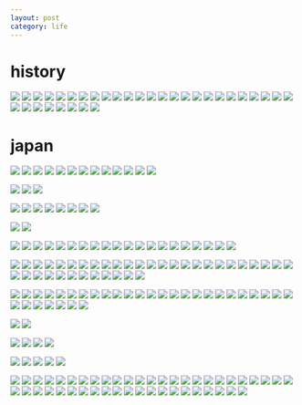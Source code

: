 ```yaml
---
layout: post
category: life
---
```


# history

![](http://wx4.sinaimg.cn/mw690/89d0a2e1ly1fc7u0bvkpmj21kw11x4qp.jpg)
![](http://wx2.sinaimg.cn/mw690/89d0a2e1ly1fc7u0dpnwzj21kw11x1kx.jpg)
![](http://wx1.sinaimg.cn/mw690/89d0a2e1ly1fc7u0en1y5j21kw11xtsb.jpg)
![](http://wx3.sinaimg.cn/mw690/89d0a2e1ly1fc7u0gizegj21kw11xh1a.jpg)
![](http://wx3.sinaimg.cn/mw690/89d0a2e1ly1fc7u0h9xxcj21kw11x7j3.jpg)
![](http://wx4.sinaimg.cn/mw690/89d0a2e1ly1fc7u0i51dbj21kw11xtn2.jpg)
![](http://wx1.sinaimg.cn/mw690/89d0a2e1ly1fc7u0ixgsfj21kw11x167.jpg)
![](http://wx3.sinaimg.cn/mw690/89d0a2e1ly1fc7u0jn04mj21kw11xqfs.jpg)
![](http://wx1.sinaimg.cn/mw690/89d0a2e1ly1fc7u0kc29vj21kw11xwrl.jpg)
![](http://wx1.sinaimg.cn/mw690/89d0a2e1ly1fc7u0l0k5hj211x1kwna7.jpg)
![](http://wx1.sinaimg.cn/mw690/89d0a2e1ly1fc7u0lpzg3j21kw11x16o.jpg)
![](http://wx3.sinaimg.cn/mw690/89d0a2e1ly1fc7u0mg8x5j21kw11xao6.jpg)
![](http://wx1.sinaimg.cn/mw690/89d0a2e1ly1fc7u0ob6sej21kw11xdui.jpg)
![](http://wx2.sinaimg.cn/mw690/89d0a2e1ly1fc7u0p9st1j21kw11xqgz.jpg)
![](http://wx3.sinaimg.cn/mw690/89d0a2e1ly1fc7u0si1h1j21kw11x7ik.jpg)
![](http://wx1.sinaimg.cn/mw690/89d0a2e1ly1fc7u0t9c96j21kw11xqhd.jpg)
![](http://wx3.sinaimg.cn/mw690/89d0a2e1ly1fc7u0udc49j21kw11xwqt.jpg)
![](http://wx3.sinaimg.cn/mw690/89d0a2e1ly1fc7u0v3xcoj211x1kwtlm.jpg)
![](http://wx3.sinaimg.cn/mw690/89d0a2e1ly1fc7u0vzc5oj21kw11xdtr.jpg)
![](http://wx3.sinaimg.cn/mw690/89d0a2e1ly1fc7u0wv1e6j21kw11xam8.jpg)
![](http://wx3.sinaimg.cn/mw690/89d0a2e1ly1fc7u0y1whwj21kw11x4br.jpg)
![](http://wx1.sinaimg.cn/mw690/89d0a2e1ly1fc7u1037ccj21kw11xqg5.jpg)
![](http://wx2.sinaimg.cn/mw690/89d0a2e1ly1fc7u112s8hj21kw11xk6j.jpg)
![](http://wx2.sinaimg.cn/mw690/89d0a2e1ly1fc7u12vfo3j21kw11xqid.jpg)
![](http://wx1.sinaimg.cn/mw690/89d0a2e1ly1fc7u13tj4vj21kw11xwsa.jpg)
![](http://wx1.sinaimg.cn/mw690/89d0a2e1ly1fc7u16kqk1j21kw11xtob.jpg)
![](http://wx1.sinaimg.cn/mw690/89d0a2e1ly1fc7u17m2gmj21kw11xwyv.jpg)
![](http://wx2.sinaimg.cn/mw690/89d0a2e1ly1fc7u18ierrj21kw11x160.jpg)
![](http://wx2.sinaimg.cn/mw690/89d0a2e1ly1fc7u19iuysj21kw11xdsc.jpg)
![](http://wx3.sinaimg.cn/mw690/89d0a2e1ly1fc7u1amfmlj21kw11x4e2.jpg)
![](http://wx2.sinaimg.cn/mw690/89d0a2e1ly1fc7u1bm5aej21kw11xk5y.jpg)
![](http://wx2.sinaimg.cn/mw690/89d0a2e1ly1fc7u1h0rbrj211x1kw1fr.jpg)
![](http://wx4.sinaimg.cn/mw690/89d0a2e1ly1fc7u1hz8dxj21kw11xdyd.jpg)

# japan

![](http://wx1.sinaimg.cn/mw690/89d0a2e1ly1fc7u1j0iyhj21kw11xttb.jpg)
![](http://wx3.sinaimg.cn/mw690/89d0a2e1ly1fc7u1jx99vj21kw11xas9.jpg)
![](http://wx4.sinaimg.cn/mw690/89d0a2e1ly1fc7u1ks9xjj21kw11xton.jpg)
![](http://wx4.sinaimg.cn/mw690/89d0a2e1ly1fc7u1lvtzzj21kw11x1fs.jpg)
![](http://wx1.sinaimg.cn/mw690/89d0a2e1ly1fc7u1mz46fj21kw11x4m9.jpg)
![](http://wx2.sinaimg.cn/mw690/89d0a2e1ly1fc7u1o97z5j21kw11xqpa.jpg)
![](http://wx1.sinaimg.cn/mw690/89d0a2e1ly1fc7u1pe23kj21kw11xqli.jpg)
![](http://wx3.sinaimg.cn/mw690/89d0a2e1ly1fc7u1qer04j21kw11xwwo.jpg)
![](http://wx1.sinaimg.cn/mw690/89d0a2e1ly1fc7u1rm7gvj21kw11xkds.jpg)
![](http://wx4.sinaimg.cn/mw690/89d0a2e1ly1fc7u1smj2qj21kw11xe2e.jpg)
![](http://wx3.sinaimg.cn/mw690/89d0a2e1ly1fc7u1tqw6bj211x1kwnjg.jpg)
![](http://wx3.sinaimg.cn/mw690/89d0a2e1ly1fc7u1umxzgj21kw11xari.jpg)
![](http://wx3.sinaimg.cn/mw690/89d0a2e1ly1fc7u1vn140j21kw11x4h8.jpg)

![](http://wx3.sinaimg.cn/mw690/89d0a2e1ly1fc7u1wsea7j21kw11xkew.jpg)
![](http://wx4.sinaimg.cn/mw690/89d0a2e1ly1fc7u1y3gk3j21kw11xh82.jpg)
![](http://wx2.sinaimg.cn/mw690/89d0a2e1ly1fc7u1z3osfj21kw11xnfo.jpg)


![](http://wx1.sinaimg.cn/mw690/89d0a2e1ly1fc7ucb7dfnj21kw11x4ew.jpg)
![](http://wx1.sinaimg.cn/mw690/89d0a2e1ly1fc7ucbym4dj21kw11xk7g.jpg)
![](http://wx3.sinaimg.cn/mw690/89d0a2e1ly1fc7uccqveyj211x1kw19l.jpg)
![](http://wx2.sinaimg.cn/mw690/89d0a2e1ly1fc7ucdq2dwj211x1kw1b7.jpg)
![](http://wx1.sinaimg.cn/mw690/89d0a2e1ly1fc7ucfuaqqj21kw11xh5h.jpg)
![](http://wx2.sinaimg.cn/mw690/89d0a2e1ly1fc7uchm3klj21kw11xww0.jpg)
![](http://wx3.sinaimg.cn/mw690/89d0a2e1ly1fc7ucihw6aj21kw11xtpi.jpg)
![](http://wx3.sinaimg.cn/mw690/89d0a2e1ly1fc7ucjg4w3j21kw11xdyv.jpg)

![](http://wx2.sinaimg.cn/mw690/89d0a2e1ly1fc7uckbly2j21kw11xngf.jpg)
![](http://wx2.sinaimg.cn/mw690/89d0a2e1ly1fc7ucl6er9j21kw11xkaf.jpg)

![](http://wx3.sinaimg.cn/mw690/89d0a2e1ly1fc7uclygzsj211x1kwne5.jpg)
![](http://wx2.sinaimg.cn/mw690/89d0a2e1ly1fc7ucmq81sj21kw11xaq8.jpg)
![](http://wx3.sinaimg.cn/mw690/89d0a2e1ly1fc7ucnldx2j211x1kw4jh.jpg)
![](http://wx4.sinaimg.cn/mw690/89d0a2e1ly1fc7ucpa57zj21kw11xwy6.jpg)
![](http://wx4.sinaimg.cn/mw690/89d0a2e1ly1fc7ucq5szij21kw11xtwp.jpg)
![](http://wx3.sinaimg.cn/mw690/89d0a2e1ly1fc7ucr0piij211x1kwkia.jpg)
![](http://wx1.sinaimg.cn/mw690/89d0a2e1ly1fc7ucrv9s7j21kw11xha8.jpg)
![](http://wx2.sinaimg.cn/mw690/89d0a2e1ly1fc7ucso9stj21kw11xe4r.jpg)
![](http://wx2.sinaimg.cn/mw690/89d0a2e1ly1fc7uctj4rmj21kw11x1kx.jpg)
![](http://wx4.sinaimg.cn/mw690/89d0a2e1ly1fc7ucuckw0j21kw11xax8.jpg)
![](http://wx3.sinaimg.cn/mw690/89d0a2e1ly1fc7ucv5az8j21kw11xnjr.jpg)
![](http://wx1.sinaimg.cn/mw690/89d0a2e1ly1fc7ucvxiocj21kw11xx15.jpg)
![](http://wx1.sinaimg.cn/mw690/89d0a2e1ly1fc7ucws1wrj21kw11xdx5.jpg)
![](http://wx4.sinaimg.cn/mw690/89d0a2e1ly1fc7ucxn9j3j21kw11xaqz.jpg)
![](http://wx2.sinaimg.cn/mw690/89d0a2e1ly1fc7ucyl216j211x1kw7kf.jpg)
![](http://wx4.sinaimg.cn/mw690/89d0a2e1ly1fc7uczfrx7j21kw11x4fo.jpg)
![](http://wx2.sinaimg.cn/mw690/89d0a2e1ly1fc7ud16c69j21kw11x000.jpg)
![](http://wx1.sinaimg.cn/mw690/89d0a2e1ly1fc7ud20cwej21kw11xdzv.jpg)
![](http://wx1.sinaimg.cn/mw690/89d0a2e1ly1fc7ud2r4ecj21kw11xapr.jpg)
![](http://wx4.sinaimg.cn/mw690/89d0a2e1ly1fc7ud4eg34j21kw11xamu.jpg)

![](http://wx2.sinaimg.cn/mw690/89d0a2e1ly1fc7ud5aaxxj21kw11x7o2.jpg)
![](http://wx1.sinaimg.cn/mw690/89d0a2e1ly1fc7ud8t3cjj21kw11xkcj.jpg)
![](http://wx2.sinaimg.cn/mw690/89d0a2e1ly1fc7ud9qbuhj21kw11xtv5.jpg)
![](http://wx3.sinaimg.cn/mw690/89d0a2e1ly1fc7udajch5j21kw11xh7z.jpg)
![](http://wx3.sinaimg.cn/mw690/89d0a2e1ly1fc7udcsikgj21kw11x4hi.jpg)
![](http://wx3.sinaimg.cn/mw690/89d0a2e1ly1fc7uddk2n9j21kw11xdxo.jpg)
![](http://wx1.sinaimg.cn/mw690/89d0a2e1ly1fc7udg4bmmj211x1kwwva.jpg)
![](http://wx3.sinaimg.cn/mw690/89d0a2e1ly1fc7udgu05yj21kw11xap6.jpg)
![](http://wx1.sinaimg.cn/mw690/89d0a2e1ly1fc7udhkq56j21kw11x7nk.jpg)
![](http://wx2.sinaimg.cn/mw690/89d0a2e1ly1fc7udiaklvj21kw11x7kd.jpg)
![](http://wx2.sinaimg.cn/mw690/89d0a2e1ly1fc7udiaklvj21kw11x7kd.jpg)
![](http://wx4.sinaimg.cn/mw690/89d0a2e1ly1fc7udj7v5yj21kw11x4j3.jpg)
![](http://wx4.sinaimg.cn/mw690/89d0a2e1ly1fc7udk1j5yj21kw11xts0.jpg)
![](http://wx2.sinaimg.cn/mw690/89d0a2e1ly1fc7udl0irnj21kw11xkjd.jpg)
![](http://wx2.sinaimg.cn/mw690/89d0a2e1ly1fc7udmcv3zj21kw11x7mw.jpg)
![](http://wx1.sinaimg.cn/mw690/89d0a2e1ly1fc7udnc4qqj21kw11xki1.jpg)
![](http://wx1.sinaimg.cn/mw690/89d0a2e1ly1fc7udo9u0ej211x1kwql6.jpg)
![](http://wx4.sinaimg.cn/mw690/89d0a2e1ly1fc7udqnuf5j211x1kw4fz.jpg)
![](http://wx1.sinaimg.cn/mw690/89d0a2e1ly1fc7udrflyzj211x1kw4lk.jpg)
![](http://wx4.sinaimg.cn/mw690/89d0a2e1ly1fc7uds6x46j211x1kwnf7.jpg)
![](http://wx4.sinaimg.cn/mw690/89d0a2e1ly1fc7udtybk0j211x1kw7on.jpg)
![](http://wx1.sinaimg.cn/mw690/89d0a2e1ly1fc7uduq1ccj21kw11xdyi.jpg)
![](http://wx2.sinaimg.cn/mw690/89d0a2e1ly1fc7udwdf90j21kw11xaqn.jpg)
![](http://wx2.sinaimg.cn/mw690/89d0a2e1ly1fc7udx8a3pj21kw11x7pc.jpg)
![](http://wx2.sinaimg.cn/mw690/89d0a2e1ly1fc7udy3zpwj211x1kw7m4.jpg)
![](http://wx4.sinaimg.cn/mw690/89d0a2e1ly1fc7udz1en9j21kw11xx4f.jpg)
![](http://wx4.sinaimg.cn/mw690/89d0a2e1ly1fc7udzs5p8j21kw11x7jh.jpg)
![](http://wx4.sinaimg.cn/mw690/89d0a2e1ly1fc7ue0ocyxj21kw11xtsz.jpg)
![](http://wx3.sinaimg.cn/mw690/89d0a2e1ly1fc7ue1ie9fj21kw11xx0m.jpg)
![](http://wx1.sinaimg.cn/mw690/89d0a2e1ly1fc7ue32h4aj211x1kw18x.jpg)
![](http://wx2.sinaimg.cn/mw690/89d0a2e1ly1fc7ue3u2kxj21kw11xk69.jpg)
![](http://wx2.sinaimg.cn/mw690/89d0a2e1ly1fc7ue4jxxij21kw11xgz7.jpg)
![](http://wx3.sinaimg.cn/mw690/89d0a2e1ly1fc7ue5hiq7j21kw11xh0x.jpg)
![](http://wx2.sinaimg.cn/mw690/89d0a2e1ly1fc7ue6b6a1j21kw11xdtm.jpg)
![](http://wx4.sinaimg.cn/mw690/89d0a2e1ly1fc7ue7q3hpj21kw11x18b.jpg)
![](http://wx3.sinaimg.cn/mw690/89d0a2e1ly1fc7ue8lntyj211x1kwndi.jpg)
![](http://wx2.sinaimg.cn/mw690/89d0a2e1ly1fc7ue9k4q6j211x1kw17j.jpg)

![](http://wx1.sinaimg.cn/mw690/89d0a2e1ly1fc7ueajd5oj211x1kwh31.jpg)
![](http://wx2.sinaimg.cn/mw690/89d0a2e1ly1fc7uebiekzj21kw11xdvy.jpg)
![](http://wx1.sinaimg.cn/mw690/89d0a2e1ly1fc7ueci46lj21kw11xngq.jpg)
![](http://wx4.sinaimg.cn/mw690/89d0a2e1ly1fc7uedbf6wj211x1kwtnp.jpg)
![](http://wx1.sinaimg.cn/mw690/89d0a2e1ly1fc7uee7efcj21kw11x19v.jpg)
![](http://wx2.sinaimg.cn/mw690/89d0a2e1ly1fc7ueexyjhj211x1kwduo.jpg)
![](http://wx4.sinaimg.cn/mw690/89d0a2e1ly1fc7uefo6j3j21kw11xh1e.jpg)
![](http://wx3.sinaimg.cn/mw690/89d0a2e1ly1fc7uhd7dotj21kw11xncq.jpg)
![](http://wx1.sinaimg.cn/mw690/89d0a2e1ly1fc7uhdzbczj211x1kw4f8.jpg)
![](http://wx1.sinaimg.cn/mw690/89d0a2e1ly1fc7uheovqtj21kw11xqgq.jpg)
![](http://wx2.sinaimg.cn/mw690/89d0a2e1ly1fc7uhfm6wpj21kw11x4c9.jpg)
![](http://wx2.sinaimg.cn/mw690/89d0a2e1ly1fc7uhgfnsjj21kw11x185.jpg)
![](http://wx4.sinaimg.cn/mw690/89d0a2e1ly1fc7uhhe43mj21kw11xwtn.jpg)
![](http://wx3.sinaimg.cn/mw690/89d0a2e1ly1fc7uhileacj211x1kwwsg.jpg)
![](http://wx4.sinaimg.cn/mw690/89d0a2e1ly1fc7uhkbld2j211x1kw4f6.jpg)
![](http://wx2.sinaimg.cn/mw690/89d0a2e1ly1fc7uhlyggyj21kw11xh4g.jpg)
![](http://wx3.sinaimg.cn/mw690/89d0a2e1ly1fc7uhmrl0aj21kw11xnck.jpg)
![](http://wx4.sinaimg.cn/mw690/89d0a2e1ly1fc7uhnjtvjj211x1kwtno.jpg)
![](http://wx4.sinaimg.cn/mw690/89d0a2e1ly1fc7uhojdsyj211x1kwdw5.jpg)
![](http://wx3.sinaimg.cn/mw690/89d0a2e1ly1fc7uhpal6xj211x1kwkb9.jpg)
![](http://wx3.sinaimg.cn/mw690/89d0a2e1ly1fc7uhq57byj211x1kwwtg.jpg)
![](http://wx4.sinaimg.cn/mw690/89d0a2e1ly1fc7uhqwscsj21kw11xtpj.jpg)
![](http://wx2.sinaimg.cn/mw690/89d0a2e1ly1fc7uhrnyzlj21kw11xh1h.jpg)
![](http://wx4.sinaimg.cn/mw690/89d0a2e1ly1fc7uhsf2c6j211x1kwh0n.jpg)
![](http://wx4.sinaimg.cn/mw690/89d0a2e1ly1fc7uhtp9gwj211x1kwaqy.jpg)
![](http://wx1.sinaimg.cn/mw690/89d0a2e1ly1fc7uhufzpvj211x1kw189.jpg)
![](http://wx3.sinaimg.cn/mw690/89d0a2e1ly1fc7uhvoylaj21kw11xk98.jpg)
![](http://wx3.sinaimg.cn/mw690/89d0a2e1ly1fc7uhwexufj21kw11x4dq.jpg)
![](http://wx1.sinaimg.cn/mw690/89d0a2e1ly1fc7uhx8v8aj21kw11x4ct.jpg)
![](http://wx2.sinaimg.cn/mw690/89d0a2e1ly1fc7uhxzkr2j21kw11x1a5.jpg)
![](http://wx3.sinaimg.cn/mw690/89d0a2e1ly1fc7uhyphyjj21kw11xar7.jpg)
![](http://wx4.sinaimg.cn/mw690/89d0a2e1ly1fc7ui0q5q5j21kw11xarw.jpg)

![](http://wx3.sinaimg.cn/mw690/89d0a2e1ly1fc7ui2crhsj21kw11xqj4.jpg)
![](http://wx2.sinaimg.cn/mw690/89d0a2e1ly1fc7ui33mzhj21kw11xnfv.jpg)

![](http://wx3.sinaimg.cn/mw690/89d0a2e1ly1fc7ui43301j21kw11x7jt.jpg)
![](http://wx2.sinaimg.cn/mw690/89d0a2e1ly1fc7ui4vjwij21kw11x4es.jpg)
![](http://wx2.sinaimg.cn/mw690/89d0a2e1ly1fc7ui5osu7j21kw11xh45.jpg)
![](http://wx4.sinaimg.cn/mw690/89d0a2e1ly1fc7ui6f3lpj21kw11xqjf.jpg)

![](http://wx3.sinaimg.cn/mw690/89d0a2e1ly1fc7ui757twj21kw11xtpv.jpg)
![](http://wx2.sinaimg.cn/mw690/89d0a2e1ly1fc7ui80hs4j21kw11xtut.jpg)
![](http://wx3.sinaimg.cn/mw690/89d0a2e1ly1fc7ui9tjfuj21kw11x4ji.jpg)
![](http://wx3.sinaimg.cn/mw690/89d0a2e1ly1fc7uiapvh1j21kw11x7ka.jpg)
![](http://wx4.sinaimg.cn/mw690/89d0a2e1ly1fc7uibpw5yj21kw11xarr.jpg)

![](http://wx4.sinaimg.cn/mw690/89d0a2e1ly1fc7uickldtj21kw11xnf5.jpg)
![](http://wx2.sinaimg.cn/mw690/89d0a2e1ly1fc7uidgbfej211x1kwtn6.jpg)
![](http://wx4.sinaimg.cn/mw690/89d0a2e1ly1fc7uie8362j211x1kwh48.jpg)
![](http://wx4.sinaimg.cn/mw690/89d0a2e1ly1fc7uif1wghj21kw11x19m.jpg)
![](http://wx1.sinaimg.cn/mw690/89d0a2e1ly1fc7uifuxqmj21kw11xwuh.jpg)
![](http://wx1.sinaimg.cn/mw690/89d0a2e1ly1fc7uigp1wfj211x1kwqjo.jpg)
![](http://wx4.sinaimg.cn/mw690/89d0a2e1ly1fc7uihgswfj21kw11x4h5.jpg)
![](http://wx1.sinaimg.cn/mw690/89d0a2e1ly1fc7uiibdqdj21kw11x7ka.jpg)
![](http://wx4.sinaimg.cn/mw690/89d0a2e1ly1fc7uij6pemj211x1kwqk6.jpg)
![](http://wx1.sinaimg.cn/mw690/89d0a2e1ly1fc7uik27wuj211x1kw4fk.jpg)
![](http://wx3.sinaimg.cn/mw690/89d0a2e1ly1fc7uil0r9rj211x1kwka0.jpg)
![](http://wx3.sinaimg.cn/mw690/89d0a2e1ly1fc7uilrom1j21kw11x4ia.jpg)
![](http://wx2.sinaimg.cn/mw690/89d0a2e1ly1fc7uimoxtrj21kw11xdzg.jpg)
![](http://wx4.sinaimg.cn/mw690/89d0a2e1ly1fc7uinhcq4j21kw11xkb7.jpg)
![](http://wx3.sinaimg.cn/mw690/89d0a2e1ly1fc7uio8kjqj211x1kwwvy.jpg)
![](http://wx3.sinaimg.cn/mw690/89d0a2e1ly1fc7uip267wj211x1kwaqj.jpg)
![](http://wx3.sinaimg.cn/mw690/89d0a2e1ly1fc7uipredxj211x1kwh14.jpg)
![](http://wx1.sinaimg.cn/mw690/89d0a2e1ly1fc7uiqi10pj211x1kwap7.jpg)
![](http://wx1.sinaimg.cn/mw690/89d0a2e1ly1fc7uirpj4oj211x1kwtpd.jpg)
![](http://wx2.sinaimg.cn/mw690/89d0a2e1ly1fc7uisodtbj211x1kw7jy.jpg)
![](http://wx1.sinaimg.cn/mw690/89d0a2e1ly1fc7uiya2mhj21kw11xngm.jpg)
![](http://wx4.sinaimg.cn/mw690/89d0a2e1ly1fc7uiz3tg5j211x1kw7oy.jpg)
![](http://wx4.sinaimg.cn/mw690/89d0a2e1ly1fc7uizzmpaj21kw11x7m3.jpg)
![](http://wx1.sinaimg.cn/mw690/89d0a2e1ly1fc7uj0sr70j21kw11xncl.jpg)
![](http://wx3.sinaimg.cn/mw690/89d0a2e1ly1fc7uj1l258j211x1kw4fz.jpg)
![](http://wx3.sinaimg.cn/mw690/89d0a2e1ly1fc7uj2d488j211x1kwas2.jpg)
![](http://wx1.sinaimg.cn/mw690/89d0a2e1ly1fc7uj3558mj211x1kwqo1.jpg)
![](http://wx3.sinaimg.cn/mw690/89d0a2e1ly1fc7uj488bwj21kw11xdxx.jpg)
![](http://wx2.sinaimg.cn/mw690/89d0a2e1ly1fc7uj5236tj211x1kwapk.jpg)
![](http://wx3.sinaimg.cn/mw690/89d0a2e1ly1fc7uj5s30kj21kw11xarg.jpg)
![](http://wx2.sinaimg.cn/mw690/89d0a2e1ly1fc7uj6l2ajj211x1kwqpr.jpg)
![](http://wx3.sinaimg.cn/mw690/89d0a2e1ly1fc7uj7cpbhj211x1kwat3.jpg)
![](http://wx1.sinaimg.cn/mw690/89d0a2e1ly1fc7uj8xfmwj21kw11xncv.jpg)
![](http://wx2.sinaimg.cn/mw690/89d0a2e1ly1fc7uj9q5cgj21kw11xnck.jpg)
![](http://wx2.sinaimg.cn/mw690/89d0a2e1ly1fc7ujah1r7j21kw11x1bl.jpg)
![](http://wx1.sinaimg.cn/mw690/89d0a2e1ly1fc7ujf6sbkj21kw11xqng.jpg)
![](http://wx3.sinaimg.cn/mw690/89d0a2e1ly1fc7ujguzomj211x1kw17k.jpg)
![](http://wx2.sinaimg.cn/mw690/89d0a2e1ly1fc7ujkojwbj21kw11xtmc.jpg)
![](http://wx4.sinaimg.cn/mw690/89d0a2e1ly1fc7ujleopfj21kw11xtnh.jpg)
![](http://wx2.sinaimg.cn/mw690/89d0a2e1ly1fc7ujm7s74j21kw11xdxb.jpg)
![](http://wx4.sinaimg.cn/mw690/89d0a2e1ly1fc7ujn23qlj21kw11xx5j.jpg)
![](http://wx1.sinaimg.cn/mw690/89d0a2e1ly1fc7ujnub3lj21kw11x1aq.jpg)
![](http://wx2.sinaimg.cn/mw690/89d0a2e1ly1fc7ujool64j21kw11xqtx.jpg)
![](http://wx2.sinaimg.cn/mw690/89d0a2e1ly1fc7ujpogahj21kw11x7wh.jpg)
![](http://wx3.sinaimg.cn/mw690/89d0a2e1ly1fc7ujqudhqj21kw11xkhf.jpg)
![](http://wx4.sinaimg.cn/mw690/89d0a2e1ly1fc7ujrqe1pj21kw11xkf7.jpg)
